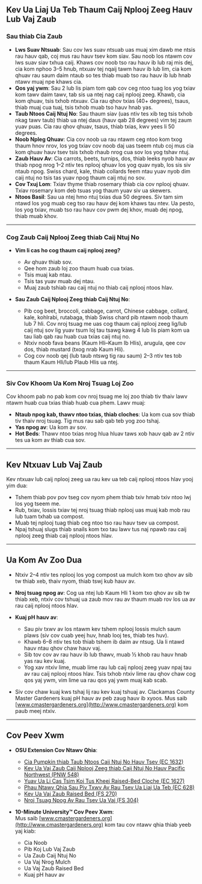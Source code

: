 ## Kev Ua Liaj Ua Teb Thaum Caij Nplooj Zeeg Hauv Lub Vaj Zaub

### Sau thiab Cia Zaub

- **Lws Suav Ntsuab**: Sau cov lws suav ntsuab uas muaj xim dawb me ntsis rau hauv qab, coj mus rau hauv tsev kom siav. Sau noob los ntawm cov lws suav siav txhua caij. Khaws cov noob tso rau hauv ib lub raj mis dej, cia kom nphoo 3–5 hnub, ntxuav tej nqaij tawm hauv ib lub lim, cia kom qhuav rau saum daim ntaub so tes thiab muab tso rau hauv ib lub hnab ntawv muaj npe khaws cia.
- **Qos yaj ywm**: Sau 2 lub lis piam tom qab cov ceg ntoo tuag los yog txiav kom tawv daim tawv, tab sis ua ntej nag caij nplooj zeeg. Khawb, cia kom qhuav, tsis txhob ntxuav. Cia rau qhov txias (40+ degrees), tsaus, thiab muaj cua tuaj, tsis txhob muab tso hauv hnab yas.
- **Taub Ntoos Caij Ntuj No**: Sau thaum siav (uas ntiv tes xib teg tsis txhob nkag tawv taub) thiab ua ntej daus (hauv qab 28 degrees) vim tej zaum yuav puas. Cia rau qhov qhuav, tsaus, thiab txias, kwv yees li 50 degrees.
- **Noob Npleg Qhuav**: Cia cov noob ua rau ntawm ceg ntoo kom txog thaum hnov nrov, los yog txiav cov noob daj uas tseem ntub coj mus cia kom qhuav hauv tsev tsis txhob rhaub nrog cua sov los yog tshav ntuj.
- **Zaub Hauv Av**: Cia carrots, beets, turnips, dos, thiab leeks nyob hauv av thiab npog nrog 1–2 ntiv tes nplooj qhuav los yog quav nyab, los sis siv ntaub npog. Swiss chard, kale, thiab collards feem ntau yuav nyob dim caij ntuj no tsis tas yuav npog thaum caij ntuj no sov.
- **Cov Txuj Lom**: Txiav thyme thiab rosemary thiab cia cov nplooj qhuav. Txiav rosemary kom deb tsuas yog thaum yuav siv ua skewers.
- **Ntoos Basil**: Sau ua ntej hmo ntuj txias dua 50 degrees. Siv tam sim ntawd los yog muab ceg tso rau hauv dej kom khaws tau ntev. Ua pesto, los yog txiav, muab tso rau hauv cov pwm dej khov, muab dej npog, thiab muab khov.

---

### Cog Zaub Caij Nplooj Zeeg thiab Caij Ntuj No

- **Vim li cas ho cog thaum caij nplooj zeeg?**
  - Av qhuav thiab sov.
  - Qee hom zaub loj zoo thaum huab cua txias.
  - Tsis muaj kab ntau.
  - Tsis tas yuav muab dej ntau.
  - Muaj zaub tshiab rau caij ntuj no thiab caij nplooj ntoos hlav.

- **Sau Zaub Caij Nplooj Zeeg thiab Caij Ntuj No**:
  - Pib cog beet, broccoli, cabbage, carrot, Chinese cabbage, collard, kale, kohlrabi, rutabaga, thiab Swiss chard pib ntawm noob thaum lub 7 hli. Cov nroj tsuag me uas cog thaum caij nplooj zeeg lig/lub caij ntuj sov lig yuav tsum loj tau tsawg kawg 4 lub lis piam kom ua tau liab qab rau huab cua txias caij ntuj no.
  - Ntxiv noob fava beans (Kaum Hli–Kaum Ib Hlis), arugula, qee cov dos, thiab mustard (txog nrab Kaum Hli).
  - Cog cov noob qej (lub taub ntswg tig rau saum) 2–3 ntiv tes tob thaum Kaum Hli/lub Plaub Hlis ua ntej.

---

### Siv Cov Khoom Ua Kom Nroj Tsuag Loj Zoo

Cov khoom pab no pab kom cov nroj tsuag me loj zoo thiab tiv thaiv lawv ntawm huab cua txias thiab huab cua phem. Lawv muaj:

- **Ntaub npog kab, thawv ntoo txias, thiab cloches**: Ua kom cua sov thiab tiv thaiv nroj tsuag. Tig mus rau sab qab teb yog zoo tshaj.
- **Yas npog av**: Ua kom av sov.
- **Hot Beds**: Thawv ntoo txias nrog hlua hluav taws xob hauv qab av 2 ntiv tes ua kom av thiab cua sov.

---

## Kev Ntxuav Lub Vaj Zaub

Kev ntxuav lub caij nplooj zeeg ua rau kev ua teb caij nplooj ntoos hlav yooj yim dua:

- Tshem thiab pov pov tseg cov nyom phem thiab txiv hmab txiv ntoo lwj los yog tseem me.
- Rub, txiav, lossis txiav tej nroj tsuag thiab nplooj uas muaj kab mob rau lub tuam txhab ua compost.
- Muab tej nplooj tuag thiab ceg ntoo tso rau hauv tsev ua compost.
- Npaj tshuaj slugs thiab snails kom txo tau lawv tus naj npawb rau caij nplooj zeeg thiab caij nplooj ntoos hlav.

---

## Ua Kom Av Zoo Dua

- Ntxiv 2–4 ntiv tes nplooj los yog compost ua mulch kom txo qhov av sib tw thiab xeb, thaiv nyom, thiab tswj kub hauv av.
- **Nroj tsuag npog av**: Cog ua ntej lub Kaum Hli 1 kom txo qhov av sib tw thiab xeb, ntxiv cov tshuaj ua zaub mov rau av thaum muab rov los ua av rau caij nplooj ntoos hlav.
- **Kuaj pH hauv av**:
  - Sau piv txwv av los ntawm kev tshem nplooj lossis mulch saum plaws (siv cov cuab yeej huv, hnab looj tes, thiab tes huv).
  - Khawb 6–8 ntiv tes tob thiab tshem ib daim av ntsug. Ua li ntawd hauv ntau qhov chaw hauv vaj.
  - Sib tov cov av rau hauv ib lub thawv, muab ½ khob rau hauv hnab yas rau kev kuaj.
  - Yog xav ntxiv lime, muab lime rau lub caij nplooj zeeg yuav npaj tau av rau caij nplooj ntoos hlav. Tsis txhob ntxiv lime rau qhov chaw cog qos yaj ywm, vim lime ua rau qos yaj ywm muaj kab scab.

- Siv cov chaw kuaj kws tshaj lij rau kev kuaj tshuaj av. Clackamas County Master Gardeners kuaj pH hauv av peb zaug hauv ib xyoos. Mus saib [www.cmastergardeners.org](http://www.cmastergardeners.org) kom paub meej ntxiv.

---

## Cov Peev Xwm

- **OSU Extension Cov Ntawv Qhia**:
  - [Cia Pumpkin thiab Taub Ntoos Caij Ntuj No Hauv Tsev (EC 1632)](https://catalog.extension.oregonstate.edu/ec1632)
  - [Kev Ua Vaj Zaub Caij Nplooj Zeeg thiab Caij Ntuj No Hauv Pacific Northwest (PNW 548)](https://catalog.extension.oregonstate.edu/pnw548)
  - [Yuav Ua Li Cas Tsim Koj Tus Kheej Raised-Bed Cloche (EC 1627)](https://catalog.extension.oregonstate.edu/ec1627)
  - [Phau Ntawv Qhia Sau Piv Txwv Av Rau Tsev Ua Liaj Ua Teb (EC 628)](https://catalog.extension.oregonstate.edu/ec628)
  - [Kev Ua Vaj Zaub Raised Bed (FS 270)](https://catalog.extension.oregonstate.edu/fs270)
  - [Nroj Tsuag Npog Av Rau Tsev Ua Vaj (FS 304)](https://catalog.extension.oregonstate.edu/fs304)

- **10-Minute University™ Cov Peev Xwm**:  
  Mus saib [www.cmastergardeners.org](http://www.cmastergardeners.org) kom tau cov ntawv qhia thiab yeeb yaj kiab:
  - Cia Noob
  - Pib Koj Lub Vaj Zaub
  - Ua Zaub Caij Ntuj No
  - Ua Vaj Nrog Mulch
  - Ua Vaj Zaub Raised Bed
  - Kuaj pH hauv av
